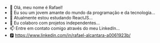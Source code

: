 - 👋 Olá, meu nome é Rafael!
- 👀 Eu sou um jovem amante do mundo da programação e da tecnologia...
- 🌱 Atualmente estou estudando ReactJS...
- 💞️ Eu colaboro com projetos independentes...
- 📫 Entre em contato comigo através do meu LinkedIn...
- :parking: https://www.linkedin.com/in/rafael-alcantara-a0061923b/

<!---
Alonerh/Alonerh is a ✨ special ✨ repository because its `README.md` (this file) appears on your GitHub profile.
You can click the Preview link to take a look at your changes.
--->
